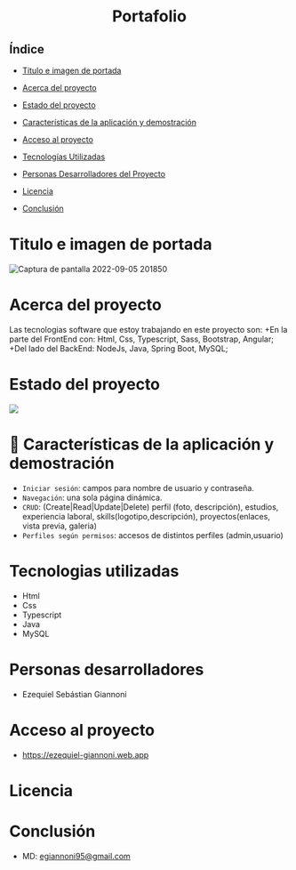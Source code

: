 
<h1 align="center"> Portafolio </h1>

## Índice

- [Título e imagen de portada](#titulo-e-imagen-de-portada)

- [Acerca del proyecto](#acerca-del-proyecto)

- [Estado del proyecto](#estado-del-proyecto)

- [Características de la aplicación y demostración](#caracteristicas-de-la-aplicacion-y-demostracion)

- [Acceso al proyecto](#acceso-proyecto)

- [Tecnologías Utilizadas](#tecnologias-utilizadas)

- [Personas Desarrolladores del Proyecto](#personas-desarrolladores)

- [Licencia](#licencia)

- [Conclusión](#conclusión)

 # Titulo e imagen de portada
 

 ![Captura de pantalla 2022-09-05 201850](https://user-images.githubusercontent.com/82993315/188520084-15c2db2d-39f5-45d9-aebe-04051ade2281.jpg)
 
 # Acerca del proyecto

Las tecnologias software que estoy trabajando en este proyecto son: 
+En la parte del FrontEnd con: Html, Css, Typescript, Sass, Bootstrap, Angular; 
+Del lado del BackEnd: NodeJs, Java, Spring Boot, MySQL;

# Estado del proyecto
<p align="left">
   <img src="https://img.shields.io/badge/STATUS-EN%20DESAROLLO-green">
   </p>

# :hammer: Características de la aplicación y demostración

- `Iniciar sesión`: campos para nombre de usuario y contraseña.
- `Navegación`: una sola página dinámica.
- `CRUD`: (Create|Read|Update|Delete) perfil (foto, descripción), estudios, experiencia laboral, skills(logotipo,descripción), proyectos(enlaces, vista previa, galeria)
- `Perfiles según permisos`: accesos de distintos perfiles (admin,usuario)

# Tecnologias utilizadas

-  Html
-  Css
-  Typescript
-  Java
-  MySQL

# Personas desarrolladores
- Ezequiel Sebástian Giannoni

# Acceso al proyecto
- https://ezequiel-giannoni.web.app

# Licencia

# Conclusión 
- MD: egiannoni95@gmail.com 
